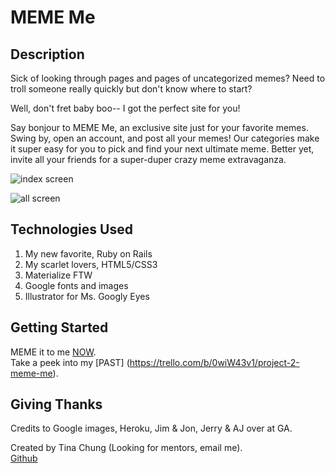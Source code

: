 # MEME Me

## Description
Sick of looking through pages and pages of uncategorized memes? 
Need to troll someone really quickly but don't know where to start?

Well, don't fret baby boo-- I got the perfect site for you!

Say bonjour to MEME Me, an exclusive site just for your favorite memes.  Swing by, open an account, and post all your memes!   Our categories make it super easy for you to pick and find your next ultimate meme.  Better yet, invite all your friends for a super-duper crazy meme extravaganza.

![index screen](http://i.imgur.com/uBrmTOW.png "index screen")

![all screen](http://i.imgur.com/HfLmaSA.png "all screen")
   
## Technologies Used

1. My new favorite, Ruby on Rails 
2. My scarlet lovers, HTML5/CSS3
3. Materialize FTW
4. Google fonts and images
5. Illustrator for Ms. Googly Eyes

## Getting Started 
MEME it to me [NOW](https://meme-meme.herokuapp.com/).  
Take a peek into my [PAST] (https://trello.com/b/0wiW43v1/project-2-meme-me).  

## Giving Thanks
Credits to Google images, Heroku, Jim & Jon, Jerry & AJ over at GA.

Created by Tina Chung (Looking for mentors, email me).    
[Github](https://github.com/tinachungshi)  
